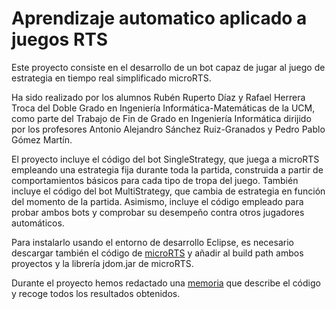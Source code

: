 # Aprendizaje automatico aplicado a juegos RTS

Este proyecto consiste en el desarrollo de un bot capaz de jugar al juego de estrategia en tiempo real simplificado microRTS. 

Ha sido realizado por los alumnos Rubén Ruperto Díaz y Rafael Herrera Troca del Doble Grado en Ingeniería Informática-Matemáticas de la UCM, como parte del Trabajo de Fin de Grado en Ingeniería Informática dirijido por los profesores Antonio Alejandro Sánchez Ruiz-Granados y Pedro Pablo Gómez Martín.

El proyecto incluye el código del bot SingleStrategy, que juega a microRTS empleando una estrategia fija durante toda la partida, construida a partir de comportamientos básicos para cada tipo de tropa del juego. También incluye el código del bot MultiStrategy, que cambia de estrategia en función del momento de la partida. Asimismo, incluye el código empleado para probar ambos bots y comprobar su desempeño contra otros jugadores automáticos.

Para instalarlo usando el entorno de desarrollo Eclipse, es necesario descargar también el código de [microRTS](https://github.com/santiontanon/microrts) y añadir al build path ambos proyectos y la librería jdom.jar de microRTS.

Durante el proyecto hemos redactado una [memoria](https://github.com/TFG-Informatica/Aprendizaje-automatico-aplicado-a-juegos-RTS) que describe el código y recoge todos los resultados obtenidos.

